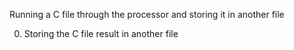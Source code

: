 Running a C file through the processor and storing it in another file

0. Storing the C file result in another file
